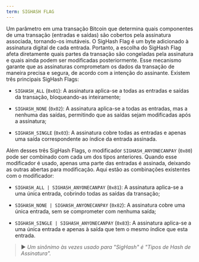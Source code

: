 ```yaml
---
term: SIGHASH FLAG
---
```


Um parâmetro em uma transação Bitcoin que determina quais componentes de uma transação (entradas e saídas) são cobertos pela assinatura associada, tornando-os imutáveis. O SigHash Flag é um byte adicionado à assinatura digital de cada entrada. Portanto, a escolha do SigHash Flag afeta diretamente quais partes da transação são congeladas pela assinatura e quais ainda podem ser modificadas posteriormente. Esse mecanismo garante que as assinaturas comprometam os dados da transação de maneira precisa e segura, de acordo com a intenção do assinante. Existem três principais SigHash Flags:

- `SIGHASH_ALL` (`0x01`): A assinatura aplica-se a todas as entradas e saídas da transação, bloqueando-as inteiramente;

- `SIGHASH_NONE` (`0x02`): A assinatura aplica-se a todas as entradas, mas a nenhuma das saídas, permitindo que as saídas sejam modificadas após a assinatura;

- `SIGHASH_SINGLE` (`0x03`): A assinatura cobre todas as entradas e apenas uma saída correspondente ao índice da entrada assinada.

Além desses três SigHash Flags, o modificador `SIGHASH_ANYONECANPAY` (`0x80`) pode ser combinado com cada um dos tipos anteriores. Quando esse modificador é usado, apenas uma parte das entradas é assinada, deixando as outras abertas para modificação. Aqui estão as combinações existentes com o modificador:

- `SIGHASH_ALL | SIGHASH_ANYONECANPAY` (`0x81`): A assinatura aplica-se a uma única entrada, cobrindo todas as saídas da transação;

- `SIGHASH_NONE | SIGHASH_ANYONECANPAY` (`0x82`): A assinatura cobre uma única entrada, sem se comprometer com nenhuma saída;

- `SIGHASH_SINGLE | SIGHASH_ANYONECANPAY` (`0x83`): A assinatura aplica-se a uma única entrada e apenas à saída que tem o mesmo índice que esta entrada.

> ► *Um sinônimo às vezes usado para "SigHash" é "Tipos de Hash de Assinatura".*